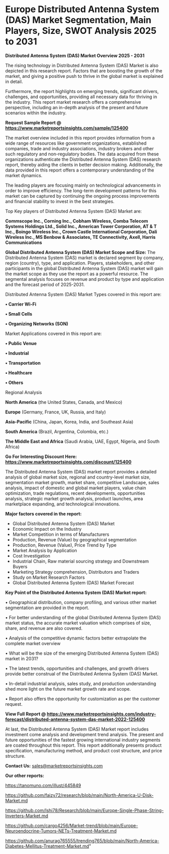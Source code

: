 # Europe Distributed Antenna System (DAS) Market Segmentation, Main Players, Size, SWOT Analysis 2025 to 2031

<Strong> Distributed Antenna System (DAS) Market Overview 2025 - 2031</strong>

The rising technology in Distributed Antenna System (DAS) Market is also depicted in this research report. Factors that are boosting the growth of the market, and giving a positive push to thrive in the global market is explained in detail.

Furthermore, the report highlights on emerging trends, significant drivers, challenges, and opportunities, providing all necessary data for thriving in the industry. This report market research offers a comprehensive perspective, including an in-depth analysis of the present and future scenarios within the industry.

<strong>Request Sample Report @ <a href=https://www.marketreportsinsights.com/sample/125400>https://www.marketreportsinsights.com/sample/125400</a></strong>

The market overview included in this report provides information from a wide range of resources like government organizations, established companies, trade and industry associations, industry brokers and other such regulatory and non-regulatory bodies. The data acquired from these organizations authenticate the Distributed Antenna System (DAS) research report, thereby aiding the clients in better decision making. Additionally, the data provided in this report offers a contemporary understanding of the market dynamics.

The leading players are focusing mainly on technological advancements in order to improve efficiency. The long-term development patterns for this market can be captured by continuing the ongoing process improvements and financial stability to invest in the best strategies.

Top Key players of Distributed Antenna System (DAS) Market are:

<strong>Commscope Inc., Corning Inc., Cobham Wireless, Comba Telecom Systems Holdings Ltd., Solid Inc., American Tower Corporation, AT & T Inc., Boingo Wireless Inc., Crown Castle International Corporation, Dali Wireless Inc., MS Benbow & Associates, TE Connectivity, Axell, Harris Communications</strong>

<strong><b>Global Distributed Antenna System (DAS) Market Scope and Size:</b></strong>
The Distributed Antenna System (DAS) market is declared segment by company, region (country), type, and application. Players, stakeholders, and other participants in the global Distributed Antenna System (DAS) market will gain the market scope as they use the report as a powerful resource. The segmental analysis focuses on revenue and product by type and application and the forecast period of 2025-2031.

Distributed Antenna System (DAS) Market Types covered in this report are:

<strong>• Carrier Wi-Fi

• Small Cells

• Organizing Networks (SON)</strong>

Market Applications covered in this report are:

<strong>• Public Venue

• Industrial

• Transportation

• Healthcare

• Others</strong> 

Regional Analysis

<strong>North America</strong> (the United States, Canada, and Mexico)

<strong>Europe</strong> (Germany, France, UK, Russia, and Italy)

<strong>Asia-Pacific</strong> (China, Japan, Korea, India, and Southeast Asia)

<strong>South America</strong> (Brazil, Argentina, Colombia, etc.)

<strong>The Middle East and Africa</strong> (Saudi Arabia, UAE, Egypt, Nigeria, and South Africa)

<strong>Go For Interesting Discount Here: <a href=https://www.marketreportsinsights.com/discount/125400>https://www.marketreportsinsights.com/discount/125400</a></strong>

The Distributed Antenna System (DAS) market report provides a detailed analysis of global market size, regional and country-level market size, segmentation market growth, market share, competitive Landscape, sales analysis, impact of domestic and global market players, value chain optimization, trade regulations, recent developments, opportunities analysis, strategic market growth analysis, product launches, area marketplace expanding, and technological innovations.

<strong><b>Major factors covered in the report:</b></strong>
<ul>
  <li>Global Distributed Antenna System (DAS) Market </li>
  <li>Economic Impact on the Industry</li>
  <li>Market Competition in terms of Manufacturers</li>
  <li>Production, Revenue (Value) by geographical segmentation</li>
  <li>Production, Revenue (Value), Price Trend by Type</li>
  <li>Market Analysis by Application</li>
  <li>Cost Investigation</li>
  <li>Industrial Chain, Raw material sourcing strategy and Downstream Buyers</li>
  <li>Marketing Strategy comprehension, Distributors and Traders</li>
  <li>Study on Market Research Factors</li>
  <li>Global Distributed Antenna System (DAS) Market Forecast</li>
</ul>

<strong><b>Key Point of the Distributed Antenna System (DAS) Market report:</b></strong>

• Geographical distribution, company profiling, and various other market segmentation are provided in the report.

• For better understanding of the global Distributed Antenna System (DAS) market status, the accurate market valuation which comprises of size, share, and revenue are also covered.

• Analysis of the competitive dynamic factors better extrapolate the complete market overview

• What will be the size of the emerging Distributed Antenna System (DAS) market in 2031?

• The latest trends, opportunities and challenges, and growth drivers provide better construal of the Distributed Antenna System (DAS) Market.

• In-detail industrial analysis, sales study, and production understanding shed more light on the future market growth rate and scope.

• Report also offers the opportunity for customization as per the customer request.

<strong><b>View Full Report @ <a href=https://www.marketreportsinsights.com/industry-forecast/distributed-antenna-system-das-market-2022-125400>https://www.marketreportsinsights.com/industry-forecast/distributed-antenna-system-das-market-2022-125400</a></b></strong>


At last, the Distributed Antenna System (DAS) Market report includes investment come analysis and development trend analysis. The present and future opportunities of the fastest growing international industry segments are coated throughout this report. This report additionally presents product specification, manufacturing method, and product cost structure, and price structure.

<strong>Contact Us:</strong>
sales@marketreportsinsights.com

<strong>Our other reports:</strong>

<a href=https://tanomuno.com/illust/445849>https://tanomuno.com/illust/445849</a>

<a href=https://github.com/faizy72/research/blob/main/North-America-U-Disk-Market.md>https://github.com/faizy72/research/blob/main/North-America-U-Disk-Market.md</a>

<a href=https://github.com/Ishi78/Research/blob/main/Europe-Single-Phase-String-Inverters-Market.md>https://github.com/Ishi78/Research/blob/main/Europe-Single-Phase-String-Inverters-Market.md</a>

<a href=https://github.com/cargo4256/Market-trend/blob/main/Europe-Neuroendocrine-Tumors-NETs-Treatment-Market.md>https://github.com/cargo4256/Market-trend/blob/main/Europe-Neuroendocrine-Tumors-NETs-Treatment-Market.md</a>

<a href=https://github.com/anurag765555/trending765/blob/main/North-America-Diabetes-Mellitus-Treatment-Market.md>https://github.com/anurag765555/trending765/blob/main/North-America-Diabetes-Mellitus-Treatment-Market.md</a>"
